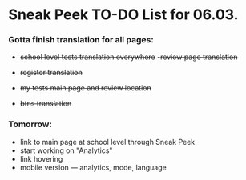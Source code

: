 # Sneak Peek TO-DO List for 06.03.
### Gotta finish translation for all pages:

- ~~school level tests translation everywhere~~
-~~review page translation~~
- ~~register translation~~

- ~~my tests main page and review location~~
- ~~btns translation~~


### Tomorrow:
- link to main page at school level through Sneak Peek
- start working on "Analytics"
- link hovering
- mobile version — analytics, mode, language

